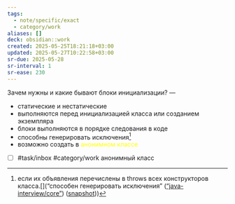 ```yaml
---
tags:
  - note/specific/exact
  - category/work
aliases: []
deck: obsidian::work
created: 2025-05-25T18:21:18+03:00
updated: 2025-05-27T10:22:58+03:00
sr-due: 2025-05-28
sr-interval: 1
sr-ease: 230
---
```


Зачем нужны и какие бывают блоки инициализации?
—
- статические и нестатические
- выполняются перед инициализацией класса или созданием экземпляра
- блоки выполняются в порядке следования в коде
- способны генерировать исключения[^1]
- возможно создать в <font color="#ffff00">анонимном классе</font>

- [ ] #task/inbox #category/work анонимный класс

[^1]: если их объявления перечислены в throws всех конструкторов класса.[](“способен генерировать исключения” ([“java-interview/core”](zotero://select/library/items/T3X9ZD57)) ([snapshot](zotero://open-pdf/library/items/2GAN5TQF?sel=ul%3Anth-child(85)%20%3E%20li%3Anth-child(4)&annotation=CRPT9R8V)))
